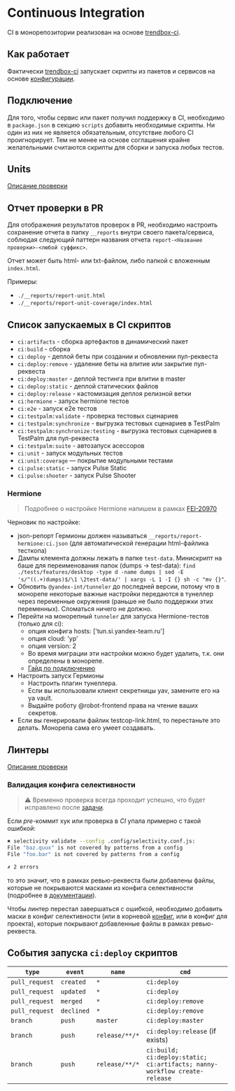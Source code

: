 # Continuous Integration

CI в монорепозитории реализован на основе [trendbox-ci](https://github.yandex-team.ru/search-interfaces/trendbox-ci).

## Как работает

Фактически [trendbox-ci](https://github.yandex-team.ru/search-interfaces/trendbox-ci) запускает скрипты
из пакетов и сервисов на основе [конфигурации](../.trendbox.yml).

## Подключение

Для того, чтобы сервис или пакет получил поддержку в CI, необходимо в `package.json` в секцию `scripts` добавить необходимые скрипты.
Ни один из них не является обязательным, отсутствие любого CI проигнорирует.
Тем не менее на основе соглашения крайне желательными считаются скрипты для сборки и запуска любых тестов.

## Units

[Описание проверки](./units.md)

## Отчет проверки в PR

Для отображения результатов проверок в PR, необходимо настроить сохранение отчета в папку `__reports` внутри своего пакета/сервиса,
соблюдая следующий паттерн названия отчета `report-<Название проверки>-<любой суффикс>`.

Отчет может быть html- или txt-файлом, либо папкой с вложенным `index.html`.

Примеры:

- `./__reports/report-unit.html`
- `./__reports/report-unit-coverage/index.html`

## Список запускаемых в CI скриптов

- `ci:artifacts` - сборка артефактов в динамический пакет
- `ci:build` - сборка
- `ci:deploy` - деплой беты при создании и обновлении пул-реквеста
- `ci:deploy:remove` - удаление беты на влитие или закрытие пул-реквеста
- `ci:deploy:master` - деплой тестинга при влитии в master
- `ci:deploy:static` - деплой статических файлов
- `ci:deploy:release` - кастомизация деплоя релизной ветки
- `ci:hermione` - запуск hermione тестов
- `ci:e2e` - запуск e2e тестов
- `ci:testpalm:validate` - проверка тестовых сценариев
- `ci:testpalm:synchronize` - выгрузка тестовых сценариев в TestPalm
- `ci:testpalm:synchronize:testing` - выгрузка тестовых сценариев в TestPalm для пул-реквеста
- `ci:testpalm:suite` - автозапуск асессоров
- `ci:unit` - запуск модульных тестов
- `ci:unit:coverage` — покрытие модульными тестами
- `ci:pulse:static` - запуск Pulse Static
- `ci:pulse:shooter` - запуск Pulse Shooter

### Hermione

> Подробнее о настройке Hermione напишем в рамках [FEI-20970](https://st.yandex-team.ru/FEI-20970)

Черновик по настройке:

* json-репорт Гермионы должен называться `__reports/report-hermione:ci.json` (для автоматической генерации html-файлика тесткопа)
* Дампы клемента должны лежать в папке `test-data`. Минискрипт на баше для переименования папок (dumps → test-data): `find ./tests/features/desktop -type d -name dumps | sed -E 's/^((.+)dumps)$/\1 \2test-data/' | xargs -L 1 -I {} sh -c "mv {}"`.
* Обновить `@yandex-int/tunneler` до последней версии, потому что в монорепе некоторые важные настройки передаются в тунеллер через переменные окружения (раньше не было поддержки этих переменных). Сломаться ничего не должно.
* Перейти на монорепный `tunneler` для запуска Hermione-тестов (только для ci):
    * опция конфига hosts: ['tun.si.yandex-team.ru']
    * опция cloud: 'yp'
    * опция version: 2
    * Во время миграции эти настройки можно будет удалить, т.к. они определены в монорепе.
    * [Гайд по подключению](https://a.yandex-team.ru/arc/trunk/arcadia/serp/infra/docs/ru/tunneler/tunneler.md#подключение)
* Настроить запуск Гермионы
  * Настроить плагин тунеллера.
  * Если вы использовали клиент секретницы yav, замените его на ya vault.
  * Выдайте роботу @robot-frontend права на чтение ваших секретов.
* Если вы генерировали файлик testcop-link.html, то перестаньте это делать. Монорепа сама его умеет создавать.

## Линтеры

[Описание проверки](./linters.md)

### Валидация конфига селективности

> ⚠️ Временно проверка всегда проходит успешно, что будет исправлено после [задачи](https://st.yandex-team.ru/FEI-20584).

Если *pre*-коммит хук или проверка в *CI* упала примерно с такой ошибкой:

```bash
✖ selectivity validate --config .config/selectivity.conf.js:
File "baz.quux" is not covered by patterns from a config
File "foo.bar" is not covered by patterns from a config

✗ 2 errors
```

то это значит, что в рамках ревью-реквеста были добавлены файлы, которые не покрываются масками из конфига селективности (подробнее в [документации](https://a.yandex-team.ru/arc/trunk/arcadia/frontend/projects/infratest/packages/selectivity/README.md#валидация)).

Чтобы линтер перестал завершаться с ошибкой, необходимо добавить маски в конфиг селективности (или в корневой [конфиг](https://a.yandex-team.ru/arc/trunk/arcadia/frontend/.config/selectivity.conf.js), или в конфиг для проекта), которые покрывают добавленные файлы в рамках ревью-реквеста.

## События запуска `ci:deploy` скриптов

| `type` | `event` | `name` | `cmd` |
|--------|---------|--------|-------|
| `pull_request` | `created` | `*` | `ci:deploy` |
| `pull_request` | `updated` | `*` | `ci:deploy` |
| `pull_request` | `merged` | `*` | `ci:deploy:remove` |
| `pull_request` | `declined` | `*` | `ci:deploy:remove` |
| `branch` | `push` | `master` | `ci:deploy:master` |
| `branch` | `push` | `release/**/*` | `ci:deploy:release` (if exists) |
| `branch` | `push` | `release/**/*` | `ci:build; ci:deploy:static; ci:artifacts; nanny-workflow create-release` |

